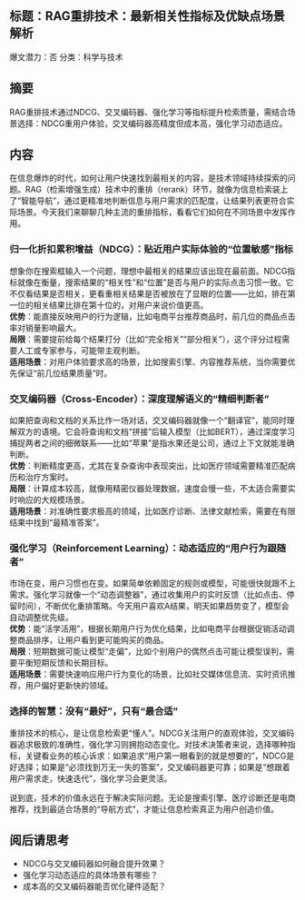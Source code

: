 ## 标题：RAG重排技术：最新相关性指标及优缺点场景解析
爆文潜力：否
分类：科学与技术

## 摘要
RAG重排技术通过NDCG、交叉编码器、强化学习等指标提升检索质量，需结合场景选择：NDCG重用户体验，交叉编码器高精度但成本高，强化学习动态适应。

## 内容
在信息爆炸的时代，如何让用户快速找到最相关的内容，是技术领域持续探索的问题。RAG（检索增强生成）技术中的重排（rerank）环节，就像为信息检索装上了“智能导航”，通过更精准地判断信息与用户需求的匹配度，让结果列表更符合实际场景。今天我们来聊聊几种主流的重排指标，看看它们如何在不同场景中发挥作用。

### 归一化折扣累积增益（NDCG）：贴近用户实际体验的“位置敏感”指标
想象你在搜索框输入一个问题，理想中最相关的结果应该出现在最前面。NDCG指标就像在衡量，搜索结果的“相关性”和“位置”是否与用户的实际点击习惯一致。它不仅看结果是否相关，更看重相关结果是否被放在了显眼的位置——比如，排在第一位的相关结果比排在第十位的，对用户来说价值更高。  
**优势**：能直接反映用户的行为逻辑，比如电商平台推荐商品时，前几位的商品点击率对销量影响最大。  
**局限**：需要提前给每个结果打分（比如“完全相关”“部分相关”），这个评分过程需要人工或专家参与，可能带主观判断。  
**适用场景**：对用户体验要求高的场景，比如搜索引擎、内容推荐系统，当你需要优先保证“前几位结果质量”时。

### 交叉编码器（Cross-Encoder）：深度理解语义的“精细判断者”
如果把查询和文档的关系比作一场对话，交叉编码器就像一个“翻译官”，能同时理解双方的语境。它会将查询和文档“拼接”后输入模型（比如BERT），通过深度学习捕捉两者之间的细微联系——比如“苹果”是指水果还是公司，通过上下文就能准确判断。  
**优势**：判断精度更高，尤其在复杂查询中表现突出，比如医疗领域需要精准匹配病历和治疗方案时。  
**局限**：计算成本较高，就像用精密仪器处理数据，速度会慢一些，不太适合需要实时响应的大规模场景。  
**适用场景**：对准确性要求极高的领域，比如医疗诊断、法律文献检索，需要在有限结果中找到“最精准答案”。

### 强化学习（Reinforcement Learning）：动态适应的“用户行为跟随者”
市场在变，用户习惯也在变。如果简单依赖固定的规则或模型，可能很快就跟不上需求。强化学习就像一个“动态调整器”，通过收集用户的实时反馈（比如点击、停留时间），不断优化重排策略。今天用户喜欢A结果，明天如果趋势变了，模型会自动调整优先级。  
**优势**：能“活学活用”，根据长期用户行为优化结果，比如电商平台根据促销活动调整商品排序，让用户看到更可能购买的商品。  
**局限**：短期数据可能让模型“走偏”，比如个别用户的偶然点击可能让模型误判，需要平衡短期反馈和长期目标。  
**适用场景**：需要快速响应用户行为变化的场景，比如社交媒体信息流、实时资讯推荐，用户偏好更新快的领域。

### 选择的智慧：没有“最好”，只有“最合适”
重排技术的核心，是让信息检索更“懂人”。NDCG关注用户的直观体验，交叉编码器追求极致的准确性，强化学习则拥抱动态变化。对技术决策者来说，选择哪种指标，关键看业务的核心诉求：如果追求“用户第一眼看到的就是想要的”，NDCG是好选择；如果是“必须找到万无一失的答案”，交叉编码器更可靠；如果是“想跟着用户需求走，快速迭代”，强化学习会更灵活。  

说到底，技术的价值永远在于解决实际问题。无论是搜索引擎、医疗诊断还是电商推荐，找到最适合场景的“导航方式”，才能让信息检索真正为用户创造价值。

## 阅后请思考
- NDCG与交叉编码器如何融合提升效果？
- 强化学习动态适应的具体场景有哪些？
- 成本高的交叉编码器能否优化硬件适配？